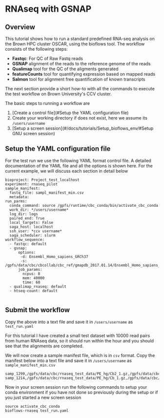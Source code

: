 #  RNAseq with GSNAP
## Overview

This tutorial shows how to run a standard predefined RNA-seq analysis on
the Brown HPC cluster OSCAR, using the bioflows tool. The workflow
consists of the following steps:

-  **Fastqc**: For QC of Raw Fastq reads
-  **GSNAP** alignment of the reads to the reference genome of the reads
-  **Qualimap** tool for the QC of the aligments generated
-  **featureCounts** tool for quantifying expression based on mapped reads
-  **Salmon** tool for alignment free quantification of known transcripts

The next section provide a short how-to with all the commands to
execute the test workflow on Brown University's CCV cluster. 

 The basic steps to running a workflow are
 
 1. [Create a control file](#Setup the YAML configuration file)
 2. Create your working directory if does not exist, here we assume its `/users/username`
 3. [Setup a screen session](#/docs/tutorials/Setup_bioflows_env/#Setup GNU screen session)

## Setup the YAML configuration file

For the test run we use the following YAML format control file. A
detailed documentation of the YAML file and all the options is shown
here. For the current example, we will discuss each section in detail  below

```
bioproject: Project_test_localhost
experiment: rnaseq_pilot
sample_manifest:
  fastq_file: sampl_manifest_min.csv
  metadata:
run_parms:
  conda_command: source /gpfs/runtime/cbc_conda/bin/activate_cbc_conda
  work_dir: */users/username*
  log_dir: logs
  paired_end: True
  local_targets: False
  saga_host: localhost
  ssh_user: *ccv username*
  saga_scheduler: slurm
workflow_sequence:
  - fastqc: default
  - gsnap:
      options:
       -d: Ensembl_Homo_sapiens_GRCh37
       -s: /gpfs/data/cbc/cbcollab/cbc_ref/gmapdb_2017.01.14/Ensembl_Homo_sapiens_GRCh37/Ensembl_Homo_sapiens_GRCh37.maps/Ensembl_Homo_sapiens.GRCh37.87.splicesites.iit
      job_params:
        ncpus: 8
        mem: 40000
        time: 60
  - qualimap_rnaseq: default
  - htseq-count: default
      
```

## Submit the workflow

Copy the above into a text file and save it in `/users/username` as `test_run.yaml`

For this tutorial I have created a small test dataset with 10000 read pairs from human RNAseq data, so it should run within the hour and you should see that the alignments are completed.

We will now create a sample manifest file, which is in `csv` format. Copy the manifest below into a text file and save it in `/users/username` as `sample_manifest_min.csv`

```
samp_1299,/gpfs/data/cbc/rnaseq_test_data/PE_hg/Cb2_1.gz,/gpfs/data/cbc/rnaseq_test_data/PE_hg/Cb2_2.gz
samp_1214,/gpfs/data/cbc/rnaseq_test_data/PE_hg/Cb_1.gz,/gpfs/data/cbc/rnaseq_test_data/PE_hg/Cb_2.gz
```

Now in your screen session run the following commands to setup your conda environment if you have not done so previously during the setup or if you just started a new screen session

```
source activate_cbc_conda
bioflows-rnaseq test_run.yaml
```



